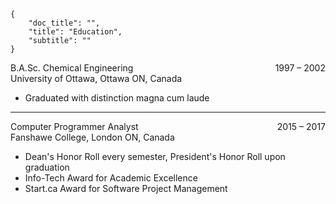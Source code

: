 ```metadata
{ 
    "doc_title": "",
    "title": "Education",
    "subtitle": ""
}
```

<div class="text-h6"><span>B.A.Sc. Chemical Engineering</span><span style="float: right">1997 – 2002</span></div>
<div class="text-weight-bold">University of Ottawa, Ottawa ON, Canada</div>
<ul>
<li>Graduated with distinction magna cum laude</li>
</ul>

<hr>

<div class="text-h6"><span>Computer Programmer Analyst</span><span style="float: right">2015 – 2017</span></div>
<div class="text-weight-bold">Fanshawe College, London ON, Canada</div>
<ul>
<li>Dean's Honor Roll every semester, President's Honor Roll upon graduation</li>
<li>Info-Tech Award for Academic Excellence</li>
<li>Start.ca Award for Software Project Management</li>
</ul>